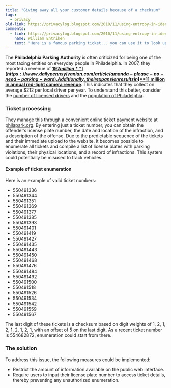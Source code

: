 ```yaml
---
title: "Giving away all your customer details because of a checksum"
tags:
  - privacy 
old-link: https://privacylog.blogspot.com/2010/11/using-entropy-in-identifiers.html
comments:
  - link: https://privacylog.blogspot.com/2010/11/using-entropy-in-identifiers.html#comment-4425274784706274842
    name: William Entriken
    text: "Here is a famous parking ticket... you can use it to look up Justice Scalia's license plate!<br><br>https://articles.philly.com/2012-10-17/news/34527154_1_interpretation-of-legal-texts-justice-scalia-ppa-officer/2"
---
```


The **Philadelphia Parking Authority** is often criticized for being one of the most taxing entities on everyday people in Philadelphia. In 2007, they reported a revenue of [**$192 million**](https://www.dailypennsylvanian.com/article/amanda-please-no-need-parking-wars). Additionally, their expansion results in [**$11 million in annual red-light camera revenue**](https://www.philapark.org/redlight/fyr2010.pdf). This indicates that they collect on average $212 per local driver per year. To understand this better, consider the [number of licensed drivers](https://www.statemaster.com/graph/trn_lic_dri_tot_num-transportation-licensed-drivers-total-number) and the [population of Philadelphia](https://www.wolframalpha.com/input/?i=population+of+philadelphia+/+population+of+pennsylvania).

### Ticket processing

They manage this through a convenient online ticket payment website at [philapark.org](https://philapark.org/). By entering just a ticket number, you can obtain the offender’s license plate number, the date and location of the infraction, and a description of the offense. Due to the predictable sequence of the tickets and their immediate upload to the website, it becomes possible to enumerate all tickets and compile a list of license plates with parking violations, their physical locations, and a record of infractions. This system could potentially be misused to track vehicles.

#### Example of ticket enumeration

Here is an example of valid ticket numbers:

- 550491336
- 550491344
- 550491351
- 550491369
- 550491377
- 550491385
- 550491393
- 550491401
- 550491419
- 550491427
- 550491435
- 550491443
- 550491450
- 550491468
- 550491476
- 550491484
- 550491492
- 550491500
- 550491518
- 550491526
- 550491534
- 550491542
- 550491559
- 550491567

The last digit of these tickets is a checksum based on digit weights of 1, 2, 1, 2, 1, 2, 1, 2, 1, with an offset of 5 on the last digit. As a recent ticket number is 554682872, enumeration could start from there.

### The solution

To address this issue, the following measures could be implemented:

- Restrict the amount of information available on the public web interface.
- Require users to input their license plate number to access ticket details, thereby preventing any unauthorized enumeration.
